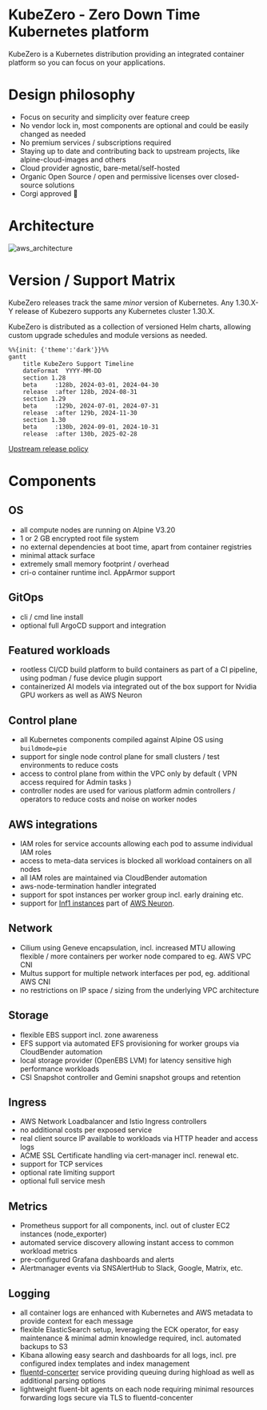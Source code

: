 KubeZero - Zero Down Time Kubernetes platform
========================
KubeZero is a Kubernetes distribution providing an integrated container platform so you can focus on your applications.

# Design philosophy

- Focus on security and simplicity over feature creep
- No vendor lock in, most components are optional and could be easily changed as needed
- No premium services / subscriptions required
- Staying up to date and contributing back to upstream projects, like alpine-cloud-images and others
- Cloud provider agnostic, bare-metal/self-hosted
- Organic Open Source / open and permissive licenses over closed-source solutions
- Corgi approved :dog:


# Architecture
![aws_architecture](docs/images/aws_architecture.png)


# Version / Support Matrix
KubeZero releases track the same *minor* version of Kubernetes.
Any 1.30.X-Y release of Kubezero supports any Kubernetes cluster 1.30.X.

KubeZero is distributed as a collection of versioned Helm charts, allowing custom upgrade schedules and module versions as needed.

```mermaid
%%{init: {'theme':'dark'}}%%
gantt
    title KubeZero Support Timeline
    dateFormat  YYYY-MM-DD
    section 1.28
    beta     :128b, 2024-03-01, 2024-04-30
    release  :after 128b, 2024-08-31
    section 1.29
    beta     :129b, 2024-07-01, 2024-07-31
    release  :after 129b, 2024-11-30
    section 1.30
    beta     :130b, 2024-09-01, 2024-10-31
    release  :after 130b, 2025-02-28
```

[Upstream release policy](https://kubernetes.io/releases/)

# Components

## OS
- all compute nodes are running on Alpine V3.20
- 1 or 2 GB encrypted root file system
- no external dependencies at boot time, apart from container registries
- minimal attack surface
- extremely small memory footprint / overhead
- cri-o container runtime incl. AppArmor support

## GitOps
- cli / cmd line install
- optional full ArgoCD support and integration

## Featured workloads
- rootless CI/CD build platform to build containers as part of a CI pipeline, using podman / fuse device plugin support
- containerized AI models via integrated out of the box support for Nvidia GPU workers as well as AWS Neuron

## Control plane
- all Kubernetes components compiled against Alpine OS using `buildmode=pie`
- support for single node control plane for small clusters / test environments to reduce costs
- access to control plane from within the VPC only by default ( VPN access required for Admin tasks )
- controller nodes are used for various platform admin controllers / operators to reduce costs and noise on worker nodes

## AWS integrations
- IAM roles for service accounts allowing each pod to assume individual IAM roles
- access to meta-data services is blocked all workload containers on all nodes
- all IAM roles are maintained via CloudBender automation
- aws-node-termination handler integrated
- support for spot instances per worker group incl. early draining etc.
- support for [Inf1 instances](https://aws.amazon.com/ec2/instance-types/inf1/) part of [AWS Neuron](https://aws.amazon.com/machine-learning/neuron/).

## Network
- Cilium using Geneve encapsulation, incl. increased MTU allowing flexible / more containers per worker node compared to eg. AWS VPC CNI
- Multus support for multiple network interfaces per pod, eg. additional AWS CNI
- no restrictions on IP space / sizing from the underlying VPC architecture

## Storage
- flexible EBS support incl. zone awareness
- EFS support via automated EFS provisioning for worker groups via CloudBender automation
- local storage provider (OpenEBS LVM) for latency sensitive high performance workloads
- CSI Snapshot controller and Gemini snapshot groups and retention

## Ingress
- AWS Network Loadbalancer and Istio Ingress controllers
- no additional costs per exposed service
- real client source IP available to workloads via HTTP header and access logs
- ACME SSL Certificate handling via cert-manager incl. renewal etc.
- support for TCP services
- optional rate limiting support
- optional full service mesh

## Metrics
- Prometheus support for all components, incl. out of cluster EC2 instances (node_exporter)
- automated service discovery allowing instant access to common workload metrics
- pre-configured Grafana dashboards and alerts
- Alertmanager events via SNSAlertHub to Slack, Google, Matrix, etc.

## Logging
- all container logs are enhanced with Kubernetes and AWS metadata to provide context for each message
- flexible ElasticSearch setup, leveraging the ECK operator, for easy maintenance & minimal admin knowledge required, incl. automated backups to S3
- Kibana allowing easy search and dashboards for all logs, incl. pre configured index templates and index management
- [fluentd-concerter](https://git.zero-downtime.net/ZeroDownTime/container-park/src/branch/master/fluentd-concenter) service providing queuing during highload as well as additional parsing options
- lightweight fluent-bit agents on each node requiring minimal resources forwarding logs secure via TLS to fluentd-concenter
